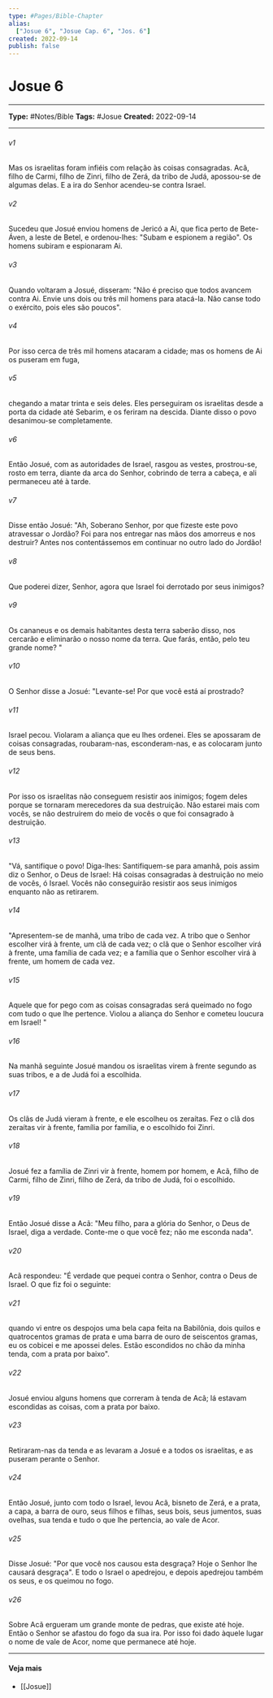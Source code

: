 ```yaml
---
type: #Pages/Bible-Chapter
alias:
  ["Josue 6", "Josue Cap. 6", "Jos. 6"]
created: 2022-09-14
publish: false
---
```


# Josue 6

---

**Type:** #Notes/Bible
**Tags:** #Josue
**Created:** 2022-09-14

---

###### v1
Mas os israelitas foram infiéis com relação às coisas consagradas. Acã, filho de Carmi, filho de Zinri, filho de Zerá, da tribo de Judá, apossou-se de algumas delas. E a ira do Senhor acendeu-se contra Israel.
###### v2
Sucedeu que Josué enviou homens de Jericó a Ai, que fica perto de Bete-Áven, a leste de Betel, e ordenou-lhes: "Subam e espionem a região". Os homens subiram e espionaram Ai.
###### v3
Quando voltaram a Josué, disseram: "Não é preciso que todos avancem contra Ai. Envie uns dois ou três mil homens para atacá-la. Não canse todo o exército, pois eles são poucos".
###### v4
Por isso cerca de três mil homens atacaram a cidade; mas os homens de Ai os puseram em fuga,
###### v5
chegando a matar trinta e seis deles. Eles perseguiram os israelitas desde a porta da cidade até Sebarim, e os feriram na descida. Diante disso o povo desanimou-se completamente.
###### v6
Então Josué, com as autoridades de Israel, rasgou as vestes, prostrou-se, rosto em terra, diante da arca do Senhor, cobrindo de terra a cabeça, e ali permaneceu até à tarde.
###### v7
Disse então Josué: "Ah, Soberano Senhor, por que fizeste este povo atravessar o Jordão? Foi para nos entregar nas mãos dos amorreus e nos destruir? Antes nos contentássemos em continuar no outro lado do Jordão!
###### v8
Que poderei dizer, Senhor, agora que Israel foi derrotado por seus inimigos?
###### v9
Os cananeus e os demais habitantes desta terra saberão disso, nos cercarão e eliminarão o nosso nome da terra. Que farás, então, pelo teu grande nome? "
###### v10
O Senhor disse a Josué: "Levante-se! Por que você está aí prostrado?
###### v11
Israel pecou. Violaram a aliança que eu lhes ordenei. Eles se apossaram de coisas consagradas, roubaram-nas, esconderam-nas, e as colocaram junto de seus bens.
###### v12
Por isso os israelitas não conseguem resistir aos inimigos; fogem deles porque se tornaram merecedores da sua destruição. Não estarei mais com vocês, se não destruírem do meio de vocês o que foi consagrado à destruição.
###### v13
"Vá, santifique o povo! Diga-lhes: Santifiquem-se para amanhã, pois assim diz o Senhor, o Deus de Israel: Há coisas consagradas à destruição no meio de vocês, ó Israel. Vocês não conseguirão resistir aos seus inimigos enquanto não as retirarem.
###### v14
"Apresentem-se de manhã, uma tribo de cada vez. A tribo que o Senhor escolher virá à frente, um clã de cada vez; o clã que o Senhor escolher virá à frente, uma família de cada vez; e a família que o Senhor escolher virá à frente, um homem de cada vez.
###### v15
Aquele que for pego com as coisas consagradas será queimado no fogo com tudo o que lhe pertence. Violou a aliança do Senhor e cometeu loucura em Israel! "
###### v16
Na manhã seguinte Josué mandou os israelitas virem à frente segundo as suas tribos, e a de Judá foi a escolhida.
###### v17
Os clãs de Judá vieram à frente, e ele escolheu os zeraítas. Fez o clã dos zeraítas vir à frente, família por família, e o escolhido foi Zinri.
###### v18
Josué fez a família de Zinri vir à frente, homem por homem, e Acã, filho de Carmi, filho de Zinri, filho de Zerá, da tribo de Judá, foi o escolhido.
###### v19
Então Josué disse a Acã: "Meu filho, para a glória do Senhor, o Deus de Israel, diga a verdade. Conte-me o que você fez; não me esconda nada".
###### v20
Acã respondeu: "É verdade que pequei contra o Senhor, contra o Deus de Israel. O que fiz foi o seguinte:
###### v21
quando vi entre os despojos uma bela capa feita na Babilônia, dois quilos e quatrocentos gramas de prata e uma barra de ouro de seiscentos gramas, eu os cobicei e me apossei deles. Estão escondidos no chão da minha tenda, com a prata por baixo".
###### v22
Josué enviou alguns homens que correram à tenda de Acã; lá estavam escondidas as coisas, com a prata por baixo.
###### v23
Retiraram-nas da tenda e as levaram a Josué e a todos os israelitas, e as puseram perante o Senhor.
###### v24
Então Josué, junto com todo o Israel, levou Acã, bisneto de Zerá, e a prata, a capa, a barra de ouro, seus filhos e filhas, seus bois, seus jumentos, suas ovelhas, sua tenda e tudo o que lhe pertencia, ao vale de Acor.
###### v25
Disse Josué: "Por que você nos causou esta desgraça? Hoje o Senhor lhe causará desgraça". E todo o Israel o apedrejou, e depois apedrejou também os seus, e os queimou no fogo.
###### v26
Sobre Acã ergueram um grande monte de pedras, que existe até hoje. Então o Senhor se afastou do fogo da sua ira. Por isso foi dado àquele lugar o nome de vale de Acor, nome que permanece até hoje.


---

#### Veja mais

- [[Josue]]
